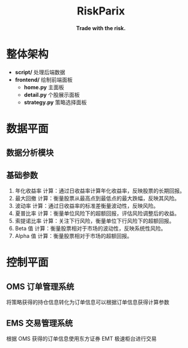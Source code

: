<div align="center">

# RiskParix

#### Trade with the risk.

</div>

# 整体架构

- **script/** 处理后端数据
- **frontend/** 绘制前端面板
  - **home.py** 主面板
  - **detail.py** 个股展示面板
  - **strategy.py** 策略选择面板

# 数据平面

## 数据分析模块

## 基础参数

1. 年化收益率
   计算：通过日收益率计算年化收益率，反映股票的长期回报。
2. 最大回撤
   计算：衡量股票从最高点到最低点的最大跌幅，反映其风险。
3. 波动率
   计算：通过日收益率的标准差衡量波动性，反映风险。
4. 夏普比率
   计算：衡量单位风险下的超额回报，评估风险调整后的收益。
5. 索提诺比率
   计算：关注下行风险，衡量单位下行风险下的超额回报。
6. Beta 值
   计算：衡量股票相对于市场的波动性，反映系统性风险。
7. Alpha 值
   计算：衡量股票相对于市场的超额回报。

# 控制平面

## OMS 订单管理系统

将策略获得的持仓信息转化为订单信息可以根据订单信息获得计算参数

## EMS 交易管理系统

根据 OMS 获得的订单信息使用东方证券 EMT 极速柜台进行交易
